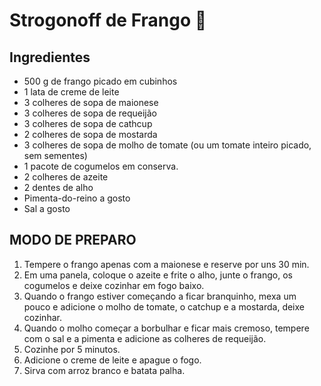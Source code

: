 # Strogonoff de Frango :chicken:



## Ingredientes

- 500 g de frango picado em cubinhos
- 1 lata de creme de leite
- 3 colheres de sopa de maionese
- 3 colheres de sopa de requeijão
- 3 colheres de sopa de cathcup
- 2 colheres de sopa de mostarda
- 3 colheres de sopa de molho de tomate (ou um tomate inteiro picado, sem sementes)
- 1 pacote de cogumelos em conserva.
- 2 colheres de azeite
- 2 dentes de alho
- Pimenta-do-reino a gosto
- Sal a gosto

## MODO DE PREPARO

1. Tempere o frango apenas com a maionese e reserve por uns 30 min.
2. Em uma panela, coloque o azeite e frite o alho, junte o frango, os cogumelos e deixe cozinhar em fogo baixo.
3. Quando o frango estiver começando a ficar branquinho, mexa um pouco e adicione o molho de tomate, o catchup e a mostarda, deixe cozinhar.
4. Quando o molho começar a borbulhar e ficar mais cremoso, tempere com o sal e a pimenta e adicione as colheres de requeijão.
5. Cozinhe por 5 minutos.
6. Adicione o creme de leite e apague o fogo.
7. Sirva com arroz branco e batata palha.